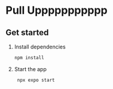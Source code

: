 # Pull Uppppppppppp

## Get started

1. Install dependencies

   ```bash
   npm install
   ```

2. Start the app

   ```bash
    npx expo start
   ```
